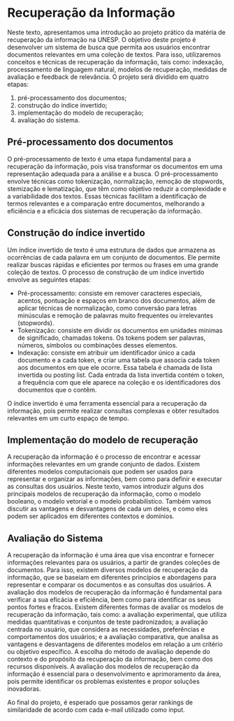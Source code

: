 # Recuperação da Informação

Neste texto, apresentamos uma introdução ao projeto prático da matéria de recuperação da informação na UNESP. O objetivo deste projeto é desenvolver um sistema de busca que permita aos usuários encontrar documentos relevantes em uma coleção de textos. Para isso, utilizaremos conceitos e técnicas de recuperação da informação, tais como: indexação, processamento de linguagem natural, modelos de recuperação, medidas de avaliação e feedback de relevância. O projeto será dividido em quatro etapas: 

1. pré-processamento dos documentos; 
2. construção do índice invertido;
3. implementação do modelo de recuperação; 
4. avaliação do sistema.   

## Pré-processamento dos documentos

O pré-processamento de texto é uma etapa fundamental para a recuperação da informação, pois visa transformar os documentos em uma representação adequada para a análise e a busca. O pré-processamento envolve técnicas como tokenização, normalização, remoção de stopwords, stemização e lematização, que têm como objetivo reduzir a complexidade e a variabilidade dos textos. Essas técnicas facilitam a identificação de termos relevantes e a comparação entre documentos, melhorando a eficiência e a eficácia dos sistemas de recuperação da informação.

## Construção do índice invertido

Um índice invertido de texto é uma estrutura de dados que armazena as ocorrências de cada palavra em um conjunto de documentos. Ele permite realizar buscas rápidas e eficientes por termos ou frases em uma grande coleção de textos. O processo de construção de um índice invertido envolve as seguintes etapas: 

- Pré-processamento: consiste em remover caracteres especiais, acentos, pontuação e espaços em branco dos documentos, além de aplicar técnicas de normalização, como conversão para letras minúsculas e remoção de palavras muito frequentes ou irrelevantes (stopwords).
- Tokenização: consiste em dividir os documentos em unidades mínimas de significado, chamadas tokens. Os tokens podem ser palavras, números, símbolos ou combinações desses elementos.
- Indexação: consiste em atribuir um identificador único a cada documento e a cada token, e criar uma tabela que associa cada token aos documentos em que ele ocorre. Essa tabela é chamada de lista invertida ou posting list. Cada entrada da lista invertida contém o token, a frequência com que ele aparece na coleção e os identificadores dos documentos que o contêm.

O índice invertido é uma ferramenta essencial para a recuperação da informação, pois permite realizar consultas complexas e obter resultados relevantes em um curto espaço de tempo. 

## Implementação do modelo de recuperação

A recuperação da informação é o processo de encontrar e acessar informações relevantes em um grande conjunto de dados. Existem diferentes modelos computacionais que podem ser usados para representar e organizar as informações, bem como para definir e executar as consultas dos usuários. Neste texto, vamos introduzir alguns dos principais modelos de recuperação da informação, como o modelo booleano, o modelo vetorial e o modelo probabilístico. Também vamos discutir as vantagens e desvantagens de cada um deles, e como eles podem ser aplicados em diferentes contextos e domínios.

## Avaliação do Sistema

A recuperação da informação é uma área que visa encontrar e fornecer informações relevantes para os usuários, a partir de grandes coleções de documentos. Para isso, existem diversos modelos de recuperação da informação, que se baseiam em diferentes princípios e abordagens para representar e comparar os documentos e as consultas dos usuários. A avaliação dos modelos de recuperação da informação é fundamental para verificar a sua eficácia e eficiência, bem como para identificar os seus pontos fortes e fracos. Existem diferentes formas de avaliar os modelos de recuperação da informação, tais como: a avaliação experimental, que utiliza medidas quantitativas e conjuntos de teste padronizados; a avaliação centrada no usuário, que considera as necessidades, preferências e comportamentos dos usuários; e a avaliação comparativa, que analisa as vantagens e desvantagens de diferentes modelos em relação a um critério ou objetivo específico. A escolha do método de avaliação depende do contexto e do propósito da recuperação da informação, bem como dos recursos disponíveis. A avaliação dos modelos de recuperação da informação é essencial para o desenvolvimento e aprimoramento da área, pois permite identificar os problemas existentes e propor soluções inovadoras.

Ao final do projeto, é esperado que possamos gerar rankings de similaridade de acordo com cada e-mail utilizado como input. 